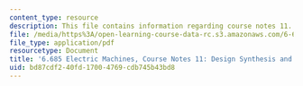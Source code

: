 ```yaml
---
content_type: resource
description: This file contains information regarding course notes 11.
file: /media/https%3A/open-learning-course-data-rc.s3.amazonaws.com/6-685-electric-machines-fall-2013/bd87cdf240fd17004769cdb745b43bd8_MIT6_685F13_chapter11.pdf
file_type: application/pdf
resourcetype: Document
title: '6.685 Electric Machines, Course Notes 11: Design Synthesis and Optimization'
uid: bd87cdf2-40fd-1700-4769-cdb745b43bd8
---
```

